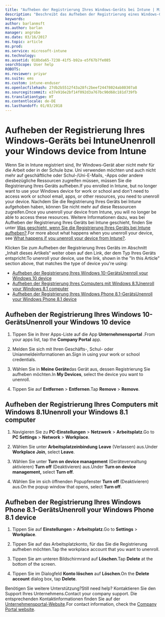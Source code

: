 ```yaml
---
title: "Aufheben der Registrierung Ihres Windows-Geräts bei Intune | Microsoft-Dokumentation"
description: "Beschreibt das Aufheben der Registrierung eines Windows-Geräts bei Intune."
keywords: 
author: barlanmsft
ms.author: barlan
manager: angrobe
ms.date: 03/16/2017
ms.topic: article
ms.prod: 
ms.service: microsoft-intune
ms.technology: 
ms.assetid: 018bda65-7238-41f5-b92a-e5f67b7fe085
searchScope: User help
ROBOTS: 
ms.reviewer: priyar
ms.suite: ems
ms.custom: intune-enduser
ms.openlocfilehash: 27db2b5512f43a28fc2beef24478024ab80307a8
ms.sourcegitcommit: e37e916e2bf14f092d3a767bc90d68c181d739fb
ms.translationtype: HT
ms.contentlocale: de-DE
ms.lasthandoff: 01/03/2018
---
```

# <a name="unenroll-your-windows-device-from-intune"></a><span data-ttu-id="768f2-103">Aufheben der Registrierung Ihres Windows-Geräts bei Intune</span><span class="sxs-lookup"><span data-stu-id="768f2-103">Unenroll your Windows device from Intune</span></span>

<span data-ttu-id="768f2-104">Wenn Sie in Intune registriert sind, Ihr Windows-Gerät aber nicht mehr für die Arbeit oder in der Schule bzw. Uni verwenden möchten und auch nicht mehr auf geschäftliche oder Schul-/Uni-E-Mails, -Apps oder andere diesbezügliche Ressourcen zugreifen müssen, müssen Sie die Registrierung Ihres Geräts aufheben.</span><span class="sxs-lookup"><span data-stu-id="768f2-104">If you enrolled in Intune, but no longer want to use your Windows device for work or school and don't need to access work or school email, apps, or other resources, you need to unenroll your device.</span></span> <span data-ttu-id="768f2-105">Nachdem Sie die Registrierung Ihres Geräts bei Intune aufgehoben haben, können Sie nicht mehr auf diese Ressourcen zugreifen.</span><span class="sxs-lookup"><span data-stu-id="768f2-105">Once you unenroll your device from Intune, you will no longer be able to access these resources.</span></span> <span data-ttu-id="768f2-106">Weitere Informationen dazu, was bei Aufheben der Registrierung Ihres Geräts bei Intune geschieht, finden Sie unter [Was geschieht, wenn Sie die Registrierung Ihres Geräts bei Intune aufheben?](what-happens-if-you-unenroll-your-device-from-intune-windows.md).</span><span class="sxs-lookup"><span data-stu-id="768f2-106">For more about what happens when you unenroll your device, see [What happens if you unenroll your device from Intune?](what-happens-if-you-unenroll-your-device-from-intune-windows.md).</span></span>

<span data-ttu-id="768f2-107">Klicken Sie zum Aufheben der Registrierung Ihres Geräts im Abschnitt „Inhalt dieses Artikels“ weiter oben auf den Link, der dem Typ Ihres Geräts entspricht:</span><span class="sxs-lookup"><span data-stu-id="768f2-107">To unenroll your device, use the link, shown in the "In this Article" section above, that matches the type of device you're using:</span></span>

-   [<span data-ttu-id="768f2-108">Aufheben der Registrierung Ihres Windows 10-Geräts</span><span class="sxs-lookup"><span data-stu-id="768f2-108">Unenroll your Windows 10 device</span></span>](#unenroll-your-windows-10-device)
-   [<span data-ttu-id="768f2-109">Aufheben der Registrierung Ihres Computers mit Windows 8.1</span><span class="sxs-lookup"><span data-stu-id="768f2-109">Unenroll your Windows 8.1 computer</span></span>](#unenroll-your-windows-81-computer)
-   [<span data-ttu-id="768f2-110">Aufheben der Registrierung Ihres Windows Phone 8.1-Geräts</span><span class="sxs-lookup"><span data-stu-id="768f2-110">Unenroll your Windows Phone 8.1 device</span></span>](#unenroll-your-windows-phone-81-device)

## <a name="unenroll-your-windows-10-device"></a><span data-ttu-id="768f2-111">Aufheben der Registrierung Ihres Windows 10-Geräts</span><span class="sxs-lookup"><span data-stu-id="768f2-111">Unenroll your Windows 10 device</span></span>

1.  <span data-ttu-id="768f2-112">Tippen Sie in Ihrer Apps-Liste auf die App **Unternehmensportal** .</span><span class="sxs-lookup"><span data-stu-id="768f2-112">From your apps list, tap the **Company Portal** app.</span></span>

2.  <span data-ttu-id="768f2-113">Melden Sie sich mit Ihren Geschäfts-, Schul- oder Unianmeldeinformationen an.</span><span class="sxs-lookup"><span data-stu-id="768f2-113">Sign in using your work or school credentials.</span></span>

3.  <span data-ttu-id="768f2-114">Wählen Sie in **Meine Geräte**das Gerät aus, dessen Registrierung Sie aufheben möchten.</span><span class="sxs-lookup"><span data-stu-id="768f2-114">In **My Devices**, select the device you want to unenroll.</span></span>

4.  <span data-ttu-id="768f2-115">Tippen Sie auf **Entfernen** &gt; **Entfernen**.</span><span class="sxs-lookup"><span data-stu-id="768f2-115">Tap **Remove** &gt; **Remove**.</span></span>

## <a name="unenroll-your-windows-81-computer"></a><span data-ttu-id="768f2-116">Aufheben der Registrierung Ihres Computers mit Windows 8.1</span><span class="sxs-lookup"><span data-stu-id="768f2-116">Unenroll your Windows 8.1 computer</span></span>

1.  <span data-ttu-id="768f2-117">Navigieren Sie zu **PC-Einstellungen** &gt; **Netzwerk** &gt; **Arbeitsplatz**.</span><span class="sxs-lookup"><span data-stu-id="768f2-117">Go to **PC Settings** &gt; **Network** &gt; **Workplace**.</span></span>

2.  <span data-ttu-id="768f2-118">Wählen Sie unter **Arbeitsplatzeinbindung** **Leave** (Verlassen) aus.</span><span class="sxs-lookup"><span data-stu-id="768f2-118">Under **Workplace Join**, select **Leave**.</span></span>

3.  <span data-ttu-id="768f2-119">Wählen Sie unter **Turn on device management** (Geräteverwaltung aktivieren) **Turn off** (Deaktivieren) aus.</span><span class="sxs-lookup"><span data-stu-id="768f2-119">Under **Turn on device management,** select **Turn off**.</span></span>

4.  <span data-ttu-id="768f2-120">Wählen Sie im sich öffnenden Popupfenster **Turn off** (Deaktivieren) aus.</span><span class="sxs-lookup"><span data-stu-id="768f2-120">On the popup window that opens, select **Turn off**.</span></span>

## <a name="unenroll-your-windows-phone-81-device"></a><span data-ttu-id="768f2-121">Aufheben der Registrierung Ihres Windows Phone 8.1-Geräts</span><span class="sxs-lookup"><span data-stu-id="768f2-121">Unenroll your Windows Phone 8.1 device</span></span>

1.  <span data-ttu-id="768f2-122">Tippen Sie auf **Einstellungen** &gt; **Arbeitsplatz**.</span><span class="sxs-lookup"><span data-stu-id="768f2-122">Go to **Settings** &gt; **Workplace**.</span></span>

2.  <span data-ttu-id="768f2-123">Tippen Sie auf das Arbeitsplatzkonto, für das Sie die Registrierung aufheben möchten.</span><span class="sxs-lookup"><span data-stu-id="768f2-123">Tap the workplace account that you want to unenroll.</span></span>

3.  <span data-ttu-id="768f2-124">Tippen Sie am unteren Bildschirmrand auf **Löschen**.</span><span class="sxs-lookup"><span data-stu-id="768f2-124">Tap **Delete** at the bottom of the screen.</span></span>

4.  <span data-ttu-id="768f2-125">Tippen Sie im Dialogfeld **Konto löschen** auf **Löschen**.</span><span class="sxs-lookup"><span data-stu-id="768f2-125">On the **Delete account** dialog box, tap **Delete**.</span></span>

<span data-ttu-id="768f2-126">Benötigen Sie weitere Unterstützung?</span><span class="sxs-lookup"><span data-stu-id="768f2-126">Still need help?</span></span> <span data-ttu-id="768f2-127">Kontaktieren Sie den Support Ihres Unternehmens.</span><span class="sxs-lookup"><span data-stu-id="768f2-127">Contact your company support.</span></span> <span data-ttu-id="768f2-128">Die entsprechenden Kontaktinformationen finden Sie auf der [Unternehmensportal-Website](https://portal.manage.microsoft.com#HelpDeskDialog).</span><span class="sxs-lookup"><span data-stu-id="768f2-128">For contact information, check the [Company Portal website](https://portal.manage.microsoft.com#HelpDeskDialog).</span></span>
